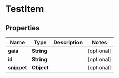 

# TestItem


## Properties

Name | Type | Description | Notes
------------ | ------------- | ------------- | -------------
**gaia** | **String** |  |  [optional]
**id** | **String** |  |  [optional]
**snippet** | **Object** |  |  [optional]



